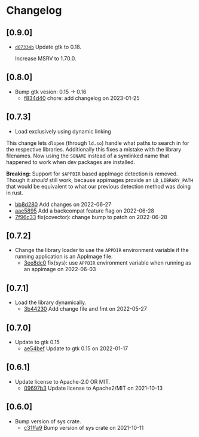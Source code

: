 # Changelog

## \[0.9.0]

-   [`d07334b`](https://github.com/tauri-apps/libappindicator-rs/commit/d07334b2378b137505bbdd706c23803073483e2c)
    Update gtk to 0.18.

    Increase MSRV to 1.70.0.

## \[0.8.0]

-   Bump gtk vesion: 0.15 -> 0.16
    -   [f834d40](https://github.com/tauri-apps/libappindicator-rs/commit/f834d403fb44125d20f9c6f8f9a8d54aedef4451)
        chore: add changelog on 2023-01-25

## \[0.7.3]

-   Load exclusively using dynamic linking

This change lets `dlopen` (through `ld.so`) handle what paths to search in for
the respective libraries. Additionally this fixes a mistake with the library
filenames. Now using the `SONAME` instead of a symlinked name that happened to
work when dev packages are installed.

**Breaking:** Support for `$APPDIR` based appImage detection is removed. Though
it _should_ still work, because appimages provide an `LD_LIBRARY_PATH` that
would be equivalent to what our previous detection method was doing in rust.

-   [bb8d280](https://github.com/tauri-apps/libappindicator-rs/commit/bb8d2806b028c5b19c89f126624c85746fca9d7d)
    Add changes on 2022-06-27
-   [aae5895](https://github.com/tauri-apps/libappindicator-rs/commit/aae5895ae389fc2c8a9542a1b630f36e22bcc582)
    Add a backcompat feature flag on 2022-06-28
-   [7f96c33](https://github.com/tauri-apps/libappindicator-rs/commit/7f96c33637886e16082758c9e37a1ee6513ccbd2)
    fix(covector): change bump to patch on 2022-06-28

## \[0.7.2]

-   Change the library loader to use the `APPDIR` environment variable if the
    running application is an AppImage file.
    -   [3ee8dc0](https://github.com/tauri-apps/libappindicator-rs/commit/3ee8dc053e4a6027a215ad56dbf9fd4de758e297)
        fix(sys): use `APPDIR` environment variable when running as an appimage
        on 2022-06-03

## \[0.7.1]

-   Load the library dynamically.
    -   [3b44230](https://github.com/tauri-apps/libappindicator-rs/commit/3b442309396ab56f1ca4a2fb54477e8351e06f3f)
        Add change file and fmt on 2022-05-27

## \[0.7.0]

-   Update to gtk 0.15
    -   [ae54bef](https://github.com/tauri-apps/libappindicator-rs/commit/ae54bef8d37f508174c0995f6a9f4b6288107cbd)
        Update to gtk 0.15 on 2022-01-17

## \[0.6.1]

-   Update license to Apache-2.0 OR MIT.
    -   [09697b3](https://github.com/tauri-apps/libappindicator-rs/commit/09697b31188818260275b5ac99ea701c8351d3cd)
        Update license to Apache2/MIT on 2021-10-13

## \[0.6.0]

-   Bump version of sys crate.
    -   [c31ffa9](https://github.com/tauri-apps/libappindicator-rs/commit/c31ffa987503762f8a39664fe333af20d7862a9d)
        Bump version of sys crate on 2021-10-11
